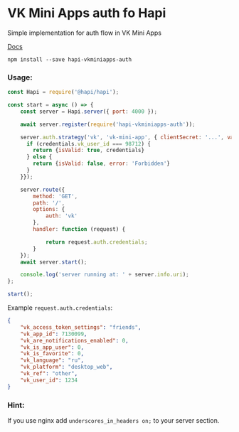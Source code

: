 # VK Mini Apps auth fo Hapi

Simple implementation for auth flow in VK Mini Apps

[Docs](https://vk.com/dev/vk_apps_docs3?f=6.1%20Подпись%20параметров%20запуска)
```
npm install --save hapi-vkminiapps-auth
```

### Usage:
```javascript
const Hapi = require('@hapi/hapi');

const start = async () => {
    const server = Hapi.server({ port: 4000 });

    await server.register(require('hapi-vkminiapps-auth'));

    server.auth.strategy('vk', 'vk-mini-app', { clientSecret: '...', validate: async (credentials) => { // Credentials is same as below
      if (credentials.vk_user_id === 98712) {
        return {isValid: true, credentials}
      } else {
        return {isValid: false, error: 'Forbidden'}
      }    
    }});

    server.route({
        method: 'GET',
        path: '/',
        options: {
            auth: 'vk'
        },
        handler: function (request) {

            return request.auth.credentials;
        }
    });
    await server.start();

    console.log('server running at: ' + server.info.uri);
};

start();
```

Example `request.auth.credentials`:
```json
{
    "vk_access_token_settings": "friends",
    "vk_app_id": 7130099,
    "vk_are_notifications_enabled": 0,
    "vk_is_app_user": 0,
    "vk_is_favorite": 0,
    "vk_language": "ru",
    "vk_platform": "desktop_web",
    "vk_ref": "other",
    "vk_user_id": 1234
}
```

### Hint:
If you use nginx add `underscores_in_headers on;` to your server section.
